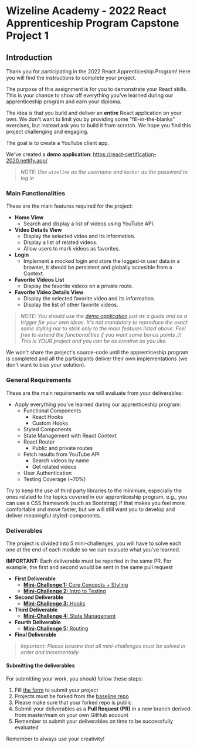 # Wizeline Academy - 2022 React Apprenticeship Program Capstone Project 1
## Introduction
Thank you for participating in the 2022 React Apprenticeship Program! Here you will find the instructions to complete your project.

The purpose of this assignment is for you to demonstrate your React skills. This is your chance to show off everything you've learned during our apprenticeship program and earn your diploma.

The idea is that you build and deliver an **entire** React application on your own. We don't want to limit you by providing some "fill-in-the-blanks" exercises, but instead ask you to build it from scratch. We hope you find this project challenging and engaging.

The goal is to create a YouTube client app.

We've created a **demo application**: https://react-certification-2020.netlify.app/

> **NOTE:* Use `wizeline` as the username and `Rocks!` as the password to log in*

### Main Functionalities
These are the main features required for the project:

- **Home View**
  - Search and display a list of videos using YouTube API.
- **Video Details View**
  - Display the selected video and its information.
  - Display a list of related videos.
  - Allow users to mark videos as favorites.
- **Login**
  - Implement a mocked login and store the logged-in user data in a browser, it should be persistent and globally accesible from a Context.
- **Favorite Videos List**
  - Display the favorite videos on a private route.
- **Favorite Video Details View**
  - Display the selected favorite video and its information.
  - Display the list of other favorite videos.

> **NOTE:* You should use the [demo application](https://react-certification-2020.netlify.app/) just as a guide and as a trigger for your own ideas. It's not mandatory to reproduce the exact same styling nor to stick only to the main features listed above. Feel free to extend the functionalities if you want some bonus points ;)! This is YOUR project and you can be as creative as you like.*

We won't share the project's source-code until the apprenticeship program is completed and all the participants deliver their own implementations (we don't want to bias your solution).

### General Requirements
These are the main requirements we will evaluate from your deliverables:
- Apply everything you've learned during our apprenticeship program:
  - Functional Components
    - React Hooks
    - Custom Hooks
  - Styled Components
  - State Management with React Context
  - React Router
    - Public and private routes
  - Fetch results from YouTube API
    - Search videos by name
    - Get related videos
  - User Authentication
  - Testing Coverage (~70%)
  
Try to keep the use of third party libraries to the minimum, especially the ones related to the topics covered in our apprenticeship program, e.g., you can use a CSS framework (such as Bootstrap) if that makes you feel more comfortable and move faster, but we will still want you to develop and deliver meaningful styled-components.

### Deliverables
The project is divided into 5 mini-challenges, you will have to solve each one at the end of each module so we can evaluate what you've learned. 

**IMPORTANT:** Each deliverable must be reported in the same PR. For example, the first and second would be sent in the same pull request

- **First Deliverable**
  - [**Mini-Challenge 1:** Core Concepts + Styling](https://github.com/wizelineacademy/react-gist/blob/main/capstone-project-1/mini-challenges/mini-challenge-1.md)
  - [**Mini-Challenge 2:** Intro to Testing](https://github.com/wizelineacademy/react-gist/blob/main/capstone-project-1/mini-challenges/mini-challenge-2.md)
- **Second Deliverable**
  - [**Mini-Challenge 3:** Hooks](https://github.com/wizelineacademy/react-gist/blob/main/capstone-project-1/mini-challenges/mini-challenge-3.md)
- **Third Deliverable**
  - [**Mini-Challenge 4:** State Management](https://github.com/wizelineacademy/react-gist/blob/main/capstone-project-1/mini-challenges/mini-challenge-4.md)
- **Fourth Deliverable**
  - [**Mini-Challenge 5:** Routing](https://github.com/wizelineacademy/react-gist/blob/main/capstone-project-1/mini-challenges/mini-challenge-5.md)
- **Final Deliverable**

> **Important:* Please beware that all mini-challenges must be solved in order and incrementally.*

#### Submitting the deliverables
For submitting your work, you should follow these steps:
1. Fill [the form](https://forms.gle/7Jz2uXMFYXfcU2428) to submit your project
2. Projects must be forked from the [baseline repo](https://github.com/wizelineacademy/react-apprenticeship-capstone1)
3. Please make sure that your forked repo is public
4. Submit your deliverables as a **Pull Request (PR)** in a new branch derived from master/main on your own GitHub account
5. Remember to submit your deliverables on time to be successfully evaluated

Remember to always use your creativity!
